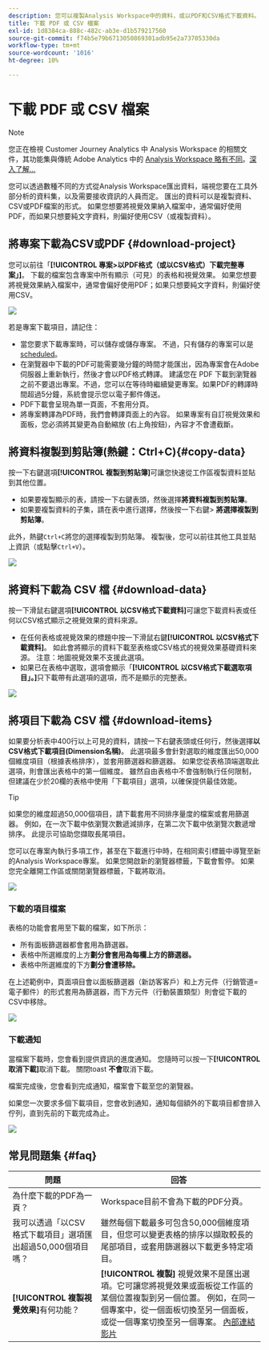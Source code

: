 ```yaml
---
description: 您可以複製Analysis Workspace中的資料，或以PDF和CSV格式下載資料。
title: 下載 PDF 或 CSV 檔案
exl-id: 1d8384ca-888c-482c-ab3e-d1b579217560
source-git-commit: f74b5e79b6713050869301adb95e2a73705330da
workflow-type: tm+mt
source-wordcount: '1016'
ht-degree: 10%

---
```


# 下載 PDF 或 CSV 檔案

>[!NOTE]
>
>您正在檢視 Customer Journey Analytics 中 Analysis Workspace 的相關文件，其功能集與傳統 Adobe Analytics 中的 [Analysis Workspace 略有不同](https://experienceleague.adobe.com/docs/analytics/analyze/analysis-workspace/home.html?lang=zh-Hant)。[深入了解...](/help/getting-started/cja-aa.md)

您可以透過數種不同的方式從Analysis Workspace匯出資料，端視您要在工具外部分析的資料集，以及需要接收資訊的人員而定。 匯出的資料可以是複製資料、CSV或PDF檔案的形式。 如果您想要將視覺效果納入檔案中，通常偏好使用PDF，而如果只想要純文字資料，則偏好使用CSV（或複製資料）。

## 將專案下載為CSV或PDF {#download-project}

您可以前往「**[!UICONTROL 專案>以PDF格式（或以CSV格式）下載完整專案」]**。 下載的檔案包含專案中所有顯示（可見）的表格和視覺效果。 如果您想要將視覺效果納入檔案中，通常會偏好使用PDF；如果只想要純文字資料，則偏好使用CSV。

![](assets/download-project.png)

若是專案下載項目，請記住：

* 當您要求下載專案時，可以儲存或儲存專案。 不過，只有儲存的專案可以是[scheduled](https://experienceleague.adobe.com/docs/analytics/analyze/analysis-workspace/curate-share/t-schedule-report.html)。
* 在瀏覽器中下載的PDF可能需要幾分鐘的時間才能匯出，因為專案會在Adobe伺服器上重新執行，然後才會以PDF格式轉譯。 建議您在 PDF 下載到瀏覽器之前不要退出專案。不過，您可以在等待時繼續變更專案。如果PDF的轉譯時間超過5分鐘，系統會提示您以電子郵件傳送。
* PDF下載會呈現為單一頁面，不套用分頁。
* 將專案轉譯為PDF時，我們會轉譯頁面上的內容。 如果專案有自訂視覺效果和面板，您必須將其變更為自動縮放 (右上角按鈕)，內容才不會遭截斷。

## 將資料複製到剪貼簿(熱鍵：Ctrl+C){#copy-data}

按一下右鍵選項&#x200B;**[!UICONTROL 複製到剪貼簿]**&#x200B;可讓您快速從工作區複製資料並貼到其他位置。

* 如果要複製顯示的表，請按一下右鍵表頭，然後選擇&#x200B;**將資料複製到剪貼簿**。
* 如果要複製資料的子集，請在表中進行選擇，然後按一下右鍵> **將選擇複製到剪貼簿**。

此外，熱鍵`Ctrl+C`將您的選擇複製到剪貼簿。 複製後，您可以前往其他工具並貼上資訊（或點擊`Ctrl+V`）。

![](assets/copy-selection.png)

## 將資料下載為 CSV 檔 {#download-data}

按一下滑鼠右鍵選項&#x200B;**[!UICONTROL 以CSV格式下載資料]**&#x200B;可讓您下載資料表或任何以CSV格式顯示之視覺效果的資料來源。

* 在任何表格或視覺效果的標題中按一下滑鼠右鍵&#x200B;**[!UICONTROL 以CSV格式下載資料]**。 如此會將顯示的資料下載至表格或CSV格式的視覺效果基礎資料來源。 注意：地圖視覺效果不支援此選項。
* 如果已在表格中選取，選項會顯示「**[!UICONTROL 以CSV格式下載選取項目」。]**&#x200B;只下載帶有此選項的選項，而不是顯示的完整表。

![](assets/download-data-viz.png)

## 將項目下載為 CSV 檔 {#download-items}

如果要分析表中400行以上可見的資料，請按一下右鍵表頭或任何行，然後選擇&#x200B;**以CSV格式下載項目(Dimension名稱)**。 此選項最多會針對選取的維度匯出50,000個維度項目（根據表格排序），並套用篩選器和篩選器。 如果您從表格頂端選取此選項，則會匯出表格中的第一個維度。 雖然自由表格中不會強制執行任何限制，但建議在少於20欄的表格中使用「下載項目」選項，以確保提供最佳效能。

>[!TIP]
>
> 如果您的維度超過50,000個項目，請下載套用不同排序量度的檔案或套用篩選器。 例如，在一次下載中依瀏覽次數遞減排序，在第二次下載中依瀏覽次數遞增排序。 此提示可協助您擷取長尾項目。

您可以在專案內執行多項工作，甚至在下載進行中時，在相同索引標籤中導覽至新的Analysis Workspace專案。 如果您開啟新的瀏覽器標籤，下載會暫停。 如果您完全離開工作區或關閉瀏覽器標籤，下載將取消。

![](assets/download-items.png)

### 下載的項目檔案

表格的功能會套用至下載的檔案，如下所示：

* 所有面板篩選器都會套用為篩選器。
* 表格中所選維度的上方&#x200B;**劃分會套用為每欄上方的篩選器。**
* 表格中所選維度的下方&#x200B;**劃分會遭移除。**

在上述範例中，頁面項目會以面板篩選器（新訪客客戶）和上方元件（行銷管道=電子郵件）的形式套用為篩選器，而下方元件（行動裝置類型）則會從下載的CSV中移除。

![](assets/downloaded-file.png)

### 下載通知

當檔案下載時，您會看到提供資訊的進度通知。 您隨時可以按一下&#x200B;**[!UICONTROL 取消下載]**&#x200B;取消下載。 關閉toast **不會**&#x200B;取消下載。

檔案完成後，您會看到完成通知，檔案會下載至您的瀏覽器。

如果您一次要求多個下載項目，您會收到通知，通知每個額外的下載項目都會排入佇列，直到先前的下載完成為止。

![](assets/toast.png)

## 常見問題集 {#faq}

| 問題 | 回答 |
| --- | --- |
| 為什麼下載的PDF為一頁？ | Workspace目前不會為下載的PDF分頁。 |
| 我可以透過「以CSV格式下載項目」選項匯出超過50,000個項目嗎？ | 雖然每個下載最多可包含50,000個維度項目，但您可以變更表格的排序以擷取較長的尾部項目，或套用篩選器以下載更多特定項目。 |
| **[!UICONTROL 複製視覺效果]**&#x200B;有何功能？ | **[!UICONTROL 複製]** 視覺效果不是匯出選項。它可讓您將視覺效果或面板從工作區的某個位置複製到另一個位置。 例如，在同一個專案中，從一個面板切換至另一個面板，或從一個專案切換至另一個專案。 [內部連結影片](https://experienceleague.adobe.com/docs/analytics-learn/tutorials/analysis-workspace/visualizations/intra-linking-in-analysis-workspace.html) |
